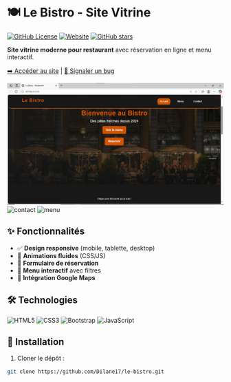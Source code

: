 # 🍽️ Le Bistro - Site Vitrine

[![GitHub License](https://img.shields.io/github/license/Dilane17/le-bistro)](LICENSE)
[![Website](https://img.shields.io/website?url=https%3A%2F%2Fdilane17.github.io%2Fle-bistro)](https://dilane17.github.io/le-bistro)
[![GitHub stars](https://img.shields.io/github/stars/Dilane17/le-bistro?style=social)](https://github.com/Dilane17/le-bistro/stargazers)

**Site vitrine moderne pour restaurant** avec réservation en ligne et menu interactif.

[➡️ Accéder au site](https://dilane17.github.io/le-bistro) | 
[🐛 Signaler un bug](https://github.com/Dilane17/le-bistro/issues)

![Preview du site](assets/preview.jpg)
![contact](https://github.com/user-attachments/assets/9b3c5c78-cfea-4ff8-b42a-2229abce6759)
![menu](https://github.com/user-attachments/assets/53ff126f-1be6-4acb-bc6f-8cb1b48f8a27)


## ✨ Fonctionnalités
- ✅ **Design responsive** (mobile, tablette, desktop)
- 🎨 **Animations fluides** (CSS/JS)
- 📱 **Formulaire de réservation**
- 🍝 **Menu interactif** avec filtres
- 📍 **Intégration Google Maps**

## 🛠 Technologies
![HTML5](https://img.shields.io/badge/HTML5-E34F26?style=flat&logo=html5&logoColor=white)
![CSS3](https://img.shields.io/badge/CSS3-1572B6?style=flat&logo=css3&logoColor=white)
![Bootstrap](https://img.shields.io/badge/Bootstrap-563D7C?style=flat&logo=bootstrap&logoColor=white)
![JavaScript](https://img.shields.io/badge/JavaScript-F7DF1E?style=flat&logo=javascript&logoColor=black)

## 🚀 Installation
1. Cloner le dépôt :
```bash
git clone https://github.com/Dilane17/le-bistro.git
